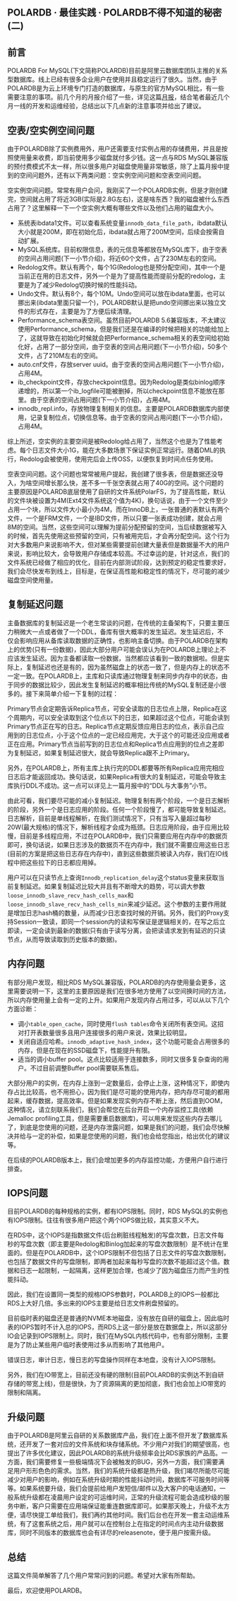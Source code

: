## POLARDB · 最佳实践 · POLARDB不得不知道的秘密(二)


    
## 前言

POLARDB For MySQL(下文简称POLARDB)目前是阿里云数据库团队主推的关系型数据库。线上已经有很多企业用户在使用并且稳定运行了很久。当然，由于POLARDB是为云上环境专门打造的数据库，与原生的官方MySQL相比，有一些需要注意的事项。前几个月的月报介绍了一些，详见这篇[月报][0]，结合笔者最近几个月一线的开发和运维经验，总结出以下几点新的注意事项并给出了建议。  

## 空表/空实例空间问题

由于POLARDB除了实例费用外，用户还需要支付实例占用的存储费用，并且是按照使用量来收费，即当前使用多少磁盘就付多少钱。这一点与RDS MySQL兼容版的预付费模式不太一样，所以很多用户对磁盘使用量非常敏感，除了上篇月报中提到的空间问题外，还有以下两类问题：空实例空间问题和空表空间问题。  


空实例空间问题。常常有用户会问，我刚买了一个POLARDB实例，但是才刚创建完，空间就占用了将近3GB(实际是2.8G左右)，这是啥东西？我的磁盘被什么东西占用了？这里解释一下一个空实例大概有哪些文件以及他们占用的磁盘大小。  


* 系统表ibdata1文件。可以查看系统变量`innodb_data_file_path`，ibdata默认大小就是200M，即在初始化后，ibdata就占用了200M空间，后续会按需自动扩展。
* MySQL系统库。目前权限信息，表的元信息等都放在MySQL库下，由于空表的空间占用问题(下一小节介绍)，将近60个文件，占了230M左右的空间。
* Redolog文件。默认有两个，每个1G(Redolog也是预分配空间)，其中一个是当前正在用的日志文件，另外一个是为了提高性能而提前分配的redolog，主要是为了减少Redolog切换时候的性能抖动。
* Undo文件。默认有8个，每个10M。Undo空间可以放在ibdata里面，也可以挪出来(ibdata里面只留一个)，POLARDB默认是把undo空间挪出来以独立文件的形式存在，主要是为了方便后续清理。
* Performance_schema表空间。虽然目前POLARDB 5.6兼容版本，不太建议使用Performance_schema，但是我们还是在编译的时候把相关的功能给加上了，这就导致在初始化时候就会把Performance_schema相关的表空间给初始化好，占用了一部分空间，由于空表的空间占用问题(下一小节介绍)，50多个文件，占了210M左右的空间。
* auto.cnf文件，存放server uuid。由于空表的空间占用问题(下一小节介绍)，占用4M。
* ib_checkpoint文件，存放checkpoint信息。因为Redolog是类似binlog顺序递增的，所以第一个ib_logfile可能被删掉，所以checkpoint信息不能放在那里。由于空表的空间占用问题(下一小节介绍)，占用4M。
* innodb_repl.info，存放物理复制相关的信息。主要是POLARDB数据库内部使用，记录复制位点，切换信息等。由于空表的空间占用问题(下一小节介绍)，占用4M。



综上所述，空实例的主要空间是被Redolog给占用了，当然这个也是为了性能考虑。每个日志文件大小1G，能在大多数场景下保证实例正常运行。随着DML的执行，Redolog会被使用，使用完后会上传OSS，以便恢复到时间点任务使用。  


空表空间问题。这个问题也常常被用户提起，我创建了很多表，但是数据还没导入，为啥空间增长那么快，差不多一千张空表就占用了40G的空间。这个问题的主要原因是POLARDB底层使用了自研的文件系统PolarFS，为了提高性能，默认的文件块被设置为4M(Ext4文件系统这个值为4K)，换句话说，由于一个文件至少占用一个块，所以文件大小最小为4M，而在InnoDB上，一张普通的表默认有两个文件，一个是FRM文件，一个是IBD文件，所以只要一张表成功创建，就会占用8M的空间。当然，这些空间可以理解为提前分配预留的空间，当后续数据被写入的时候，首先先使用这些预留的空间，只有被用完后，才会再分配空间。这个行为对大多数用户来说影响不大，但对某些需要提前创建大量表但是数据量不大的用户来说，影响比较大，会导致用户存储成本较高。不过幸运的是，针对这点，我们的文件系统已经做了相应的优化，目前在内部测试阶段，达到预定的稳定性要求好，我们会尽快发布到线上，目标是，在保证高性能和稳定性的情况下，尽可能的减少磁盘空间使用量。  

## 复制延迟问题

主备数据库的复制延迟是一个老生常谈的问题，在传统的主备架构下，只要主要压力稍微大一点或者做了一个DDL，备库有很大概率的发生延迟。发生延迟后，不仅会影响应用从备库读取数据的正确性，也影响主备切换。由于POLARDB在架构上的优势(只有一份数据)，因此大部分用户可能会误认为在POLARDB上理论上不应该发生延迟。因为主备都读取一份数据，当然都应该看到一致的数据啦。但是实际上，复制延迟也还是有的，因为虽然磁盘上的状态一致了，但是内存上的状态不一定一致。在POLARDB上，主库和只读库通过物理复制来同步内存中的状态，由于同步的数据比较少，因此发生复制延迟的概率相比传统的MySQL复制还是小很多的。接下来简单介绍一下复制的过程：  


Primary节点会定期告诉Replica节点，可安全读取的日志位点上限，Replica在这个周期内，可以安全读取到这个位点以下的日志，如果超过这个位点，可能会读到Primary节点正在写的日志。Replica节点定期反馈应用日志的位点，表示自己应用到的日志位点，小于这个位点的一定已经应用完，大于这个的可能还没应用或者正在应用。Primary节点当前写到的日志位点和Replica节点应用到的位点之差即为复制延迟，如果复制延迟很大，就会导致Replica跟不上Primary。  


另外，在POLARDB上，所有主库上执行完的DDL都要等所有Replica应用完相应日志后才能返回成功。换句话说，如果Replica有很大的复制延迟，可能会导致主库执行DDL不成功。这一点可以详见上一篇月报中的“DDL与大事务”小节。  


由此可看，我们要尽可能的减小复制延迟。物理复制有两个阶段，一个是日志解析的阶段，另外一个是日志应用的阶段。任何一个阶段慢了，都可能导致复制延迟。日志解析，目前是单线程解析，在我们测试情况下，只有当写入量超过每秒20W(最大规格)的情况下，解析线程才会成为瓶颈。日志应用阶段，由于应用比较慢，目前是多线程应用，不过在POLARDB中，我们只需要应用在内存中的数据页即可，换句话说，如果日志涉及的数据页不在内存中，我们就不需要应用这些日志(目前的方案是把这些日志存在内存中)，直到这些数据页被读入内存，我们在IO线程中把这些拉下的日志都应用掉。  


用户可以在只读节点上查询`Innodb_replication_delay`这个status变量来获取当前复制延迟。如果复制延迟比较大并且有不断增大的趋势，可以调大参数`loose_innodb_slave_recv_hash_cells_max`和`loose_innodb_slave_recv_hash_cells_min`来减少延迟。这个参数的主要作用就是增加日志hash桶的数量，从而减少日志查找时候的开销。另外，我们的Proxy支持Session一致读，即同一个session内的读和写保证是逻辑相关的，在写之后立即读，一定会读到最新的数据(只有由于读写分离，会把读请求发到有延迟的只读节点，从而导致读取到历史版本的数据)。  

## 内存问题

有部分用户发现，相比RDS MySQL兼容版，POLARDB的内存使用量会更多，这里需要说明一下，这里的主要原因是我们在很多地方使用了以空间换时间的方法，所以内存使用量上会有一定的上升。如果用户发现内存占用过多，可以从以下几个方面诊断：  


* 调小`table_open_cache`，同时使用`flush tables`命令关闭所有表空间。这招对打开表数量很多且用户连接很多的用户来说，效果比较明显。
* 关闭自适应哈希。`innodb_adaptive_hash_index`，这个功能可能会占用很多的内存，但是在现在的SSD磁盘下，性能提升有限。
* 适当的调小buffer pool。这点比较适用于连接数多，同时又很多复杂查询的用户。不过目前调整Buffer pool需要联系售后。



大部分用户的实例，在内存上涨到一定数量后，会停止上涨，这种情况下，即使内存占比比较高，也不用担心，因为我们是尽可能的使用内存，把内存尽可能的都用起来，缓存数据，提高效率。但是如果发现实例内存不断上涨，然后直到OOM，这种情况，请立刻联系我们，我们会帮您在后台开启一个内存监控工具(依赖Jemalloc profiling工具，但是需要重启数据库)，可以用来发现这些内存去哪儿了，到底是您使用的问题，还是内存泄露问题，如果是我们的问题，我们会尽快解决并给与一定的补偿，如果是您使用的问题，我们也会给您指出，给出优化的建议等。  


在后续的POLARDB版本上，我们会增加更多的内存监控功能，方便用户自行进行排查。  

## IOPS问题

目前POLARDB的每种规格的实例，都有IOPS限制。同时，RDS MySQL的实例也有IOPS限制。往往有很多用户把这个两个IOPS做比较，其实意义不大。  


在RDS中，这个IOPS是指数据文件(后台刷脏线程触发)的写盘次数，日志文件每秒的写盘次数（即主要是Redolog和Binlog加起来的写盘次数限制）是不统计在里面的。但是在POLARDB中，这个IOPS限制不但包括了日志文件的写盘次数限制，也包括了数据文件的写盘限制，即两者加起来每秒写盘的次数不能超过这个值。数据和日志一起限制，一起隔离，这样更加合理，也减少了因为磁盘压力而产生的性能抖动。  


因此，我们在设置同一类型的规格IOPS参数时，POLARDB上的IOPS一般都比RDS上大好几倍。多出来的IOPS主要是给日志文件刷盘预留的。  


目前临时表的磁盘还是普通的NVME本地磁盘，没有放在自研的磁盘上，因此临时表的IOPS暂时不计入总的IOPS，而RDS上这一部分是放在数据盘上，所以这部分IO会记录到IOPS限制上。同时，我们在MySQL内核代码中，也有部分限制，主要是为了防止某些用户临时表使用过多从而影响了其他用户。  


错误日志，审计日志，慢日志的写盘操作同样在本地盘，没有计入IOPS限制。  


另外，我们在IO带宽上，目前还没有硬的限制(目前POLARDB的实例达不到自研存储的带宽上线)，但是很快，为了资源隔离的更加彻底，我们也会加上IO带宽的限制和隔离。  

## 升级问题

由于POLARDB是阿里云自研的关系数据库产品，我们在上面不但开发了数据库系统，还开发了一套对应的文件系统和块存储系统。不少用户对我们的期望很高，也提出了许多优化建议，因此POLARDB的系统升级频率会比RDS家族的产品高。一方面，我们需要修复一些极端情况下会被触发的BUG，另外一方面，我们需要满足用户形形色色的需求。当然，我们的系统升级都是热升级，我们竭尽所能尽可能减少对用户的影响，例如在系统升级时期的性能抖动时间，数据库不可服务时间等等。如果系统要升级，我们会提前给用户发短信/邮件以及大客户的电话通知，一般系统升级都在凌晨用户设定的可运维时间，正常的升级流程可能会造成秒级的服务中断，客户只需要在应用端保证能重连数据库即可。如果那天晚上，升级不太方便，请尽快提工单给我们，我们再约其他时间。我们后台也在开发一套主动运维系统，有了这套系统之后，用户就可以在控制台上在指定的时间点内主动升级数据库，同时不同版本的数据库也会有详尽的releasenote，便于用户按需升级。  

## 总结

这篇文件简单解答了几个用户常常问到的问题。希望对大家有所帮助。  


最后，欢迎使用POLARDB。  


[0]: http://mysql.taobao.org/monthly/2018/10/01/